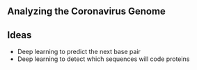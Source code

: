 ## Analyzing the Coronavirus Genome

## Ideas 
- Deep learning to predict the next base pair
- Deep learning to detect which sequences will code proteins